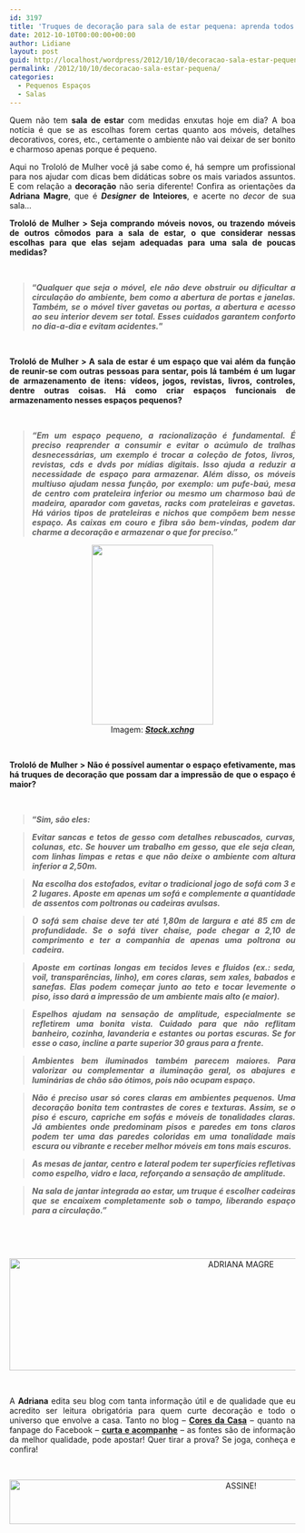 ```yaml
---
id: 3197
title: 'Truques de decoração para sala de estar pequena: aprenda todos!'
date: 2012-10-10T00:00:00+00:00
author: Lidiane
layout: post
guid: http://localhost/wordpress/2012/10/10/decoracao-sala-estar-pequena/
permalink: /2012/10/10/decoracao-sala-estar-pequena/
categories:
  - Pequenos Espaços
  - Salas
---
```

<p style="text-align: justify;">
  Quem não tem <strong>sala de estar</strong> com medidas enxutas hoje em dia? A boa notícia é que se as escolhas forem certas quanto aos móveis, detalhes decorativos, cores, etc., certamente o ambiente não vai deixar de ser bonito e charmoso apenas porque é pequeno.
</p>

<p style="text-align: justify;" align="justify">
  Aqui no Trololó de Mulher você já sabe como é, há sempre um profissional para nos ajudar com dicas bem didáticas sobre os mais variados assuntos. E com relação a <strong>decoração</strong> não seria diferente! Confira as orientações da <strong>Adriana Magre</strong>, que é <strong><em>Designer</em> de Inteiores</strong>, e acerte no <em>decor</em> de sua sala…
</p>

<!--more-->

<p align="justify">
  <strong>Trololó de Mulher > Seja comprando móveis novos, ou trazendo móveis de outros cômodos para a sala de estar, o que considerar nessas escolhas para que elas sejam adequadas para uma sala de poucas medidas?</strong>
</p>

&nbsp;

> <p align="justify">
>   <strong>“<em>Qualquer que seja o móvel, ele não deve obstruir ou dificultar a circulação do ambiente, bem como a abertura de portas e janelas. Também, se o móvel tiver gavetas ou portas, a abertura e acesso ao seu interior devem ser total. Esses cuidados garantem conforto no dia-a-dia e evitam acidentes.</em>”</strong>
> </p>

&nbsp;

<p align="justify">
  <strong>Trololó de Mulher > A sala de estar é um espaço que vai além da função de reunir-se com outras pessoas para sentar, pois lá também é um lugar de armazenamento de itens: vídeos, jogos, revistas, livros, controles, dentre outras coisas. Há como criar espaços funcionais de armazenamento nesses espaços pequenos?</strong>
</p>

&nbsp;

> <p align="justify">
>   <strong><em>“Em um espaço pequeno, a racionalização é fundamental. É preciso reaprender a consumir e evitar o acúmulo de tralhas desnecessárias, um exemplo é trocar a coleção de fotos, livros, revistas, cds e dvds por mídias digitais. Isso ajuda a reduzir a necessidade de espaço para armazenar. </em><em>Além disso, os móveis multiuso ajudam nessa função, por exemplo: um pufe-baú, mesa de centro com prateleira inferior ou mesmo um charmoso baú de madeira, aparador com gavetas, racks com prateleiras e gavetas. Há vários tipos de prateleiras e nichos que compõem bem nesse espaço. As caixas em couro e fibra são bem-vindas, podem dar charme a decoração e armazenar o que for preciso.”</em></strong>
> </p>

<p align="center">
  <a href="http://www.trololodemulher.com.br/2012/10/10/decoracao-sala-estar-pequena/decoracao-sala-estar-pequena-2/" rel="attachment wp-att-9219"><img class="alignnone size-full wp-image-9219" title="DECORACAO-SALA-ESTAR-PEQUENA" src="http://www.trololodemulher.com.br/blog/wp-content/uploads/2012/10/DECORACAO-SALA-ESTAR-PEQUENA.png" alt="" width="214" height="316" /></a><br /> Imagem: <strong><em><a href="http://www.sxc.hu/" target="_blank">Stock.xchng</a></em></strong>
</p>

&nbsp;

<p align="justify">
  <strong>Trololó de Mulher > Não é possível aumentar o espaço efetivamente, mas há truques de decoração que possam dar a impressão de que o espaço é maior? </strong>
</p>

&nbsp;

> <p align="justify">
>   <strong>“<em>Sim, são eles:</em></strong>
> </p>

> <p align="justify">
>   <strong><em>Evitar sancas e tetos de gesso com detalhes rebuscados, curvas, colunas, etc. Se houver um trabalho em gesso, que ele seja clean, com linhas limpas e retas e que não deixe o ambiente com altura inferior a 2,50m.</em></strong>
> </p>

> <p align="justify">
>   <strong><em>Na escolha dos estofados, evitar o tradicional jogo de sofá com 3 e 2 lugares. Aposte em apenas um sofá e complemente a quantidade de assentos com poltronas ou cadeiras avulsas.</em></strong>
> </p>

> <p align="justify">
>   <strong><em>O sofá sem chaise deve ter até 1,80m de largura e até 85 cm de profundidade. Se o sofá tiver chaise, pode chegar a 2,10 de comprimento e ter a companhia de apenas uma poltrona ou cadeira. </em></strong>
> </p>

> <p align="justify">
>   <strong><em>Aposte em cortinas longas em tecidos leves e fluidos (ex.: seda, voil, transparências, linho), em cores claras, sem xales, babados e sanefas. Elas podem começar junto ao teto e tocar levemente o piso, isso dará a impressão de um ambiente mais alto (e maior).</em></strong>
> </p>

> <p align="justify">
>   <strong><em>Espelhos ajudam na sensação de amplitude, especialmente se refletirem uma bonita vista. Cuidado para que não reflitam banheiro, cozinha, lavanderia e estantes ou portas escuras. Se for esse o caso, incline a parte superior 30 graus para a frente. </em></strong>
> </p>

> <p align="justify">
>   <strong><em>Ambientes bem iluminados também parecem maiores. Para valorizar ou complementar a iluminação geral, os abajures e luminárias de chão são ótimos, pois não ocupam espaço. </em></strong>
> </p>

> <p align="justify">
>   <strong><em>Não é preciso usar só cores claras em ambientes pequenos. Uma decoração bonita tem contrastes de cores e texturas. Assim, se o piso é escuro, capriche em sofás e móveis de tonalidades claras. Já ambientes onde predominam pisos e paredes em tons claros podem ter uma das paredes coloridas em uma tonalidade mais escura ou vibrante e receber melhor móveis em tons mais escuros. </em></strong>
> </p>

> <p align="justify">
>   <strong><em>As mesas de jantar, centro e lateral podem ter superfícies refletivas como espelho, vidro e laca, reforçando a sensação de amplitude.</em></strong>
> </p>

> <p align="justify">
>   <strong><em>Na sala de jantar integrada ao estar, um truque é escolher cadeiras que se encaixem completamente sob o tampo, liberando espaço para a circulação.”</em></strong>
> </p>

&nbsp;

&nbsp;

<p align="center">
  <img class="alignnone size-full wp-image-12866" src="http://www.trololodemulher.com.br/blog/wp-content/uploads/2016/08/ADRIANA-MAGRE.jpg" alt="ADRIANA MAGRE" width="800" height="197" />
</p>

&nbsp;

<p align="justify">
  A <strong>Adriana</strong> edita seu blog com tanta informação útil e de qualidade que eu acredito ser leitura obrigatória para quem curte decoração e todo o universo que envolve a casa. Tanto no blog – <strong><a href="http://www.coresdacasa.com.br/" target="_blank">Cores da Casa</a></strong> – quanto na fanpage do Facebook – <strong><a href="https://www.facebook.com/coresdacasa" target="_blank">curta e acompanhe</a></strong> – as fontes são de informação da melhor qualidade, pode apostar! Quer tirar a prova? Se joga, conheça e confira!
</p>

&nbsp;

<p align="center">
  <a href="http://feedburner.google.com/fb/a/mailverify?uri=blogBichaFemea&loc=en_US" target="_blank"><img class="alignnone size-full wp-image-10439" src="http://www.trololodemulher.com.br/blog/wp-content/uploads/2014/09/ASSINE.png" alt="ASSINE!" width="800" height="78" /></a>
</p>